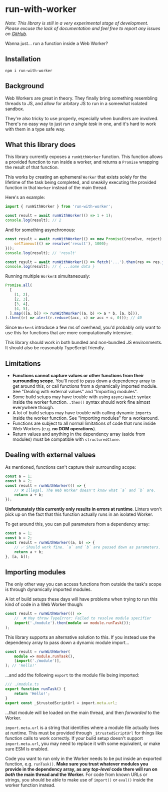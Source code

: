 # run-with-worker

*Note: This library is still in a very experimental stage of development. Please excuse the lack of documentation and feel free to report any issues on [GitHub](https://github.com/jaaamesey/run-with-worker).*

Wanna just... run a function inside a Web Worker?

## Installation

`npm i run-with-worker`

## Background

Web Workers are great in theory. They finally bring something resembling threads to JS, and allow for arbitary JS to run in a somewhat isolated sandbox.

They're also tricky to use properly, especially when bundlers are involved. There's no easy way to just *run a single task* in one, and it's hard to work with them in a type safe way.

## What this library does

This library currently exposes a `runWithWorker` function. This function allows a provided function to run inside a worker, and returns a `Promise` wrapping the result of that function.

This works by creating an ephemeral `Worker` that exists solely for the lifetime of the task being completed, and sneakily executing the provided function in that `Worker` instead of the main thread.

Here's an example:
```ts
import { runWithWorker } from 'run-with-worker';

const result = await runWithWorker(() => 1 + 1);
console.log(result); // 2
```

And for something asynchronous:
```ts
const result = await runWithWorker(() => new Promise((resolve, reject) => {
    setTimeout(() => resolve('result'), 1000);
}));
console.log(result); // 'result'
```

```ts
const result = await runWithWorker(() => fetch('...').then(res => res.json()));
console.log(result); // { ...some data }
```

Running multiple `Worker`s simultaneously:

```ts
Promise.all(
  [
    [1, 2],
    [2, 3],
    [3, 4],
    [4, 5],
  ].map(([a, b]) => runWithWorker((a, b) => a * b, [a, b])),
).then((r) => alert(r.reduce((acc, c) => acc + c, 0))); // 40
```

Since `Worker`s introduce a few ms of overhead, you'd probably only want to use this for functions that are more computationally intensive.

This library should work in both bundled and non-bundled JS environments. It should also be reasonably TypeScript friendly. 

## Limitations

- **Functions cannot capture values or other functions from their surrounding scope.** You'll need to pass down a dependency array to get around this, or call functions from a dynamically imported module. See "Dealing with external values" and "Importing modules".
- Some build setups may have trouble with using `async/await` syntax inside the worker function. `.then()` syntax should work fine almost everywhere though.
- A lot of build setups may have trouble with calling dynamic `import`s inside the worker function. See "Importing modules" for a workaround.
- Functions are subject to all normal limitations of code that runs inside Web Workers (e.g. **no DOM operations**).
- Return values and anything in the dependency array (aside from modules) must be compatible with `structuredClone`.

## Dealing with external values
As mentioned, functions can't capture their surrounding scope:

```ts
const a = 1;
const b = 2;
const result = runWithWorker(() => {
    // ❌ Illegal. The Web Worker doesn't know what `a` and `b` are.
    return a + b;
});
```

**Unfortunately this currently only results in errors at runtime**. Linters won't pick up on the fact that this function actually runs in an isolated Worker.

To get around this, you can pull parameters from a dependency array:

```ts
const a = 1;
const b = 2;
const result = runWithWorker((a, b) => {
    // ✅ Should work fine. `a` and `b` are passed down as parameters.
    return a + b;
}, [a, b]);
```

## Importing modules

The only other way you can access functions from outside the task's scope is through dynamically imported modules.

A lot of build setups these days will have problems when trying to run this kind of code in a Web Worker though:

```ts
const result = runWithWorker(() => 
	//  ❌ May throw TypeError: Failed to resolve module specifier
	import('./module').then(module => module.runTask());
);
```

This library supports an alternative solution to this. If you instead use the dependency array to pass down a dynamic module import...

```ts
const result = runWithWorker(
	module => module.runTask(),
	[import('./module')],
); // 'Hello!'
```

...and add the following `export` to the module file being imported:

```ts
/// ./module.ts
export function runTask() {
	return 'Hello!';
}
export const _$trustedScriptUrl = import.meta.url;
```

...that module will be loaded on the main thread, and then *forwarded* to the Worker.

`import.meta.url` is a string that identifies where a module file actually lives at runtime. This must be provided through `_$trustedScriptUrl` for things like function calls to work correctly. If your build setup doesn't support `import.meta.url`, you may need to replace it with some equivalent, or make sure ESM is enabled.

Code you want to run only in the Worker needs to be put inside an exported function, e.g. `runTask()`. **Make sure you trust whatever modules you provide in the dependency array, as any *top-level* code there will run on *both* the main thread and the Worker.** For code from known URLs or strings, you should be able to make use of `import()` or `eval()` inside the worker function instead.


